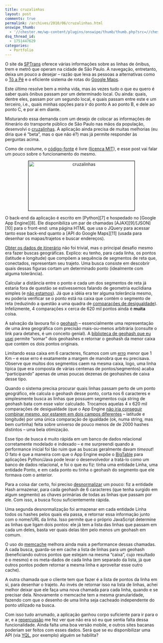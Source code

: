 ```yaml
---
title: cruzalinhas
layout: post
comments: true
permalink: /archives/2010/06/cruzalinhas.html
onswipe_thumb:
  - '//chester.me/wp-content/plugins/onswipe/thumb/thumb.php?src=//chester.me/wp-content/uploads/2010/06/cruzalinhas_tela.png&amp;w=600&amp;h=800&amp;zc=1&amp;q=75&amp;f=0'
dsq_thread_id:
  - 1751447629
categories:
  - Portfolio
---
```

O site da [SPTrans][1] oferece várias informações sobre as linhas de ônibus, trem e metrô que operam na cidade de São Paulo. A navegação, entretanto, deixa um pouco a desejar &#8211; razão que leva as pessoas a alternativas como o [Tô a Pé][2] e o eficiente sistema de rotas do [Google Maps][3].

Este último resolve bem a minha vida, mas às vezes tudo o que eu quero é saber quais ônibus passam por um determinado local. Ou ainda: quais, dentre eles, passam por um segundo local, e quais passam entre este e um terceiro, i.e., quais minhas opções para ir do ponto A ao ponto B, e dele ao ponto C, e por aí em diante.

Misturando essa demanda com um desejo de colocar as informações de itinerário do transporte público de São Paulo nas mãos da população, desenvolvi o [cruzalinhas][4]. A aplicação ainda precisa de muitas melhorias (eu diria que é &#8220;beta&#8221;, mas o que não é?) mas já permite responder às perguntas acima.

Como de costume, o [código-fonte][5] é livre ([licença MIT][6]), e esse post vai falar um pouco sobre o funcionamento do mesmo.

<p style="text-align: center;">
  <a href="http://cruzalinhas.com"><img class="size-full wp-image-4012  aligncenter" style="border: 1px solid black;" title="cruzalinhas" src="//chester.me/wp-content/uploads/2010/06/cruzalinhas_tela.png" alt="cruzalinhas" width="350" height="164" /></a>
</p>

<!--more-->O back-end da aplicação é escrito em [Python][7] e hospedado no [Google App Engine][8]. Ele disponibiliza um par de chamadas [AJAX][9]/[JSON][10] para o front-end: uma página HTML que usa o JQuery para acessar tanto esse back-end quanto a [API do Google Maps][11] (usada para desenhar os mapas/trajetos e buscar endereços).

[Obter os dados de itinerário][12] não foi trivial, mas o principal desafio mesmo era fazer buscas geográficas. Explico: eu tenho, para cada linha, os pontos (latitude e longitude) que compõem a sequência de segmentos de reta que, conectados, representam seu trajeto. Uma busca consiste em descobrir quais dessas figuras cortam um determinado ponto (idealmente com alguma tolerância).

Calcular a distância entre o ponto e cada um dos segmentos de reta já estaria fora de questão se estivessemos falando de geometria euclidiana simples (e [não estamos][13]). Já que a idéia era ter alguma tolerância mesmo, eu poderia verificar se o ponto está na caixa que contém o segmento de reta (reduzindo a questão a uma quadra de [comparações de desigualdade][14]). Infelizmente, 4 comparações x cerca de 620 mil pontos ainda é **muita** coisa.

A salvação da lavoura foi o [geohash][15] &#8211; essencialmente uma representação de uma área geográfica com precisão mais-ou-menos arbitrária (consulte o link para detahes, é um conceito genial). A [biblioteca de geohash que eu usei][16] permite &#8220;somar&#8221; dois geohashes e retornar o geohash da menor caixa que contém os dois pontos originais.

Limitando essa caixa em 6 caracteres, ficamos com um [erro][17] menor que 1 Km &#8211; e esse erro é exatamente a margem de manobra que eu precisava. Observe que muitos dos segmentos caem na mesma caixa, logo, uma linha típica (que era composta de várias centenas de pontos/segmentos) acaba &#8220;participando&#8221; apenas de umas poucas dezenas de geohashes de caixa desse tipo.

Quando o sistema precisa procurar quais linhas passam perto de um ponto geográfico, ele calcula o geohash desse ponto, corta nos 6 caracteres e simplesmente busca as linhas que possuem segmentos cuja string de geohash bata com esse valor calculado. Trocamos aquelas 4 x 620 mil comparações de desigualdade (que o App Engine [não iria conseguir combinar mesmo, por estarem em dois campos diferentes][18] &#8211; latitude e longitude) por uma única comparação de igualdade (ok, numa string, mas bem curtinha) feita sobre universo de pouco menos de de 2000 hashes distintos &#8211; uma bela otimização.

Esse tipo de busca é muito rápida em um banco de dados relacional corretamente modelado e indexado &#8211; e me surpreendi quando a performance inicial foi tão ruim que as buscas geralmente davam *timeout*! O fato é que a maneira com que o App Engine expõe o [BigTable][19] para aplicações Python/Java pode levar o desenvolvedor a tratá-lo como um banco de dados relacional, e foi o que eu fiz: tinha uma entidade Linha, uma entidade Ponto, e em cada ponto eu tinha o geohash do segmento que ele formava com o anterior.

Para a coisa dar certo, foi preciso [desnormalizar][20] um pouco: fiz a entidade Hash armazenar, para cada geohash de 6 caracteres (que tenha surgido em algum segmento) as chaves primárias de todas as linhas que passam por ele. Com isso, a busca ficou suficientemente rápida.

Uma segunda desnormalização foi armazenar em cada entidade Linha todos os hashes pelos quais ela passa, e retornar essa informação junto com o nome/URL da linha. Isso permite que o próprio JavaScript determine as linhas que ligam dois pontos: ele já tem a lista das linhas que passam em cada um deles, basta ver quais delas têm pelo menos um geohash em comum.

O uso do [memcache][21] melhora ainda mais a performance dessas chamadas. A cada busca, guarda-se em cache a lista de linhas para um geohash (beneficiando outros pontos que estejam na mesma &#8220;caixa&#8221;, cujo resultado é o mesmo) e os meta-dados de cada linha (em separado da lista, já que outros pontos podem retornar a mesma linha e aproveitar esse outro cache).

A outra chamada que o cliente tem que fazer é a lista de pontos da linha em si, para desenhar o trajeto. Ao invés de retornar isso na lista de linhas, achei melhor deixar que ele faça uma nova chamada para cada linha, quando e se precisar dela. Nnovamente o memcache tem a mesma granularidade, fazendo com que o desenho de uma linha seja cacheado independente do ponto utilizado na busca.

Com isso tudo arrumado, a aplicação ganhou corpo suficiente para ir para o ar, e a [repercussão][22] me fez ver que não era só eu que sentia falta dessa funcionalidade. Ainda falta uma boa versão mobile, e outros sites bacanas poderiam ser feitos com esses dados. Será que se eu disponibilizar uma API (via [YQL][23], por exemplo) alguém se habilita?

 [1]: http://www.sptrans.com.br/itinerarios/
 [2]: http://www.toape.com.br/
 [3]: http://maps.google.com
 [4]: http://cruzalinhas.com
 [5]: http://github.com/chesterbr/cruzalinhas
 [6]: http://pt.wikipedia.org/wiki/Licen%C3%A7a_MIT
 [7]: http://www.python.org/
 [8]: http://code.google.com/appengine/
 [9]: http://en.wikipedia.org/wiki/Ajax_%28programming%29
 [10]: http://json.org
 [11]: http://code.google.com/apis/maps/
 [12]: https://github.com/chesterbr/cruzalinhas/blob/master/src/sptscraper/sptscraper.py
 [13]: http://www.movable-type.co.uk/scripts/latlong.html
 [14]: http://en.wikipedia.org/wiki/Inequality
 [15]: http://en.wikipedia.org/wiki/Geohash
 [16]: https://github.com/chesterbr/cruzalinhas/blob/master/src/sptscraper/geohash.py
 [17]: http://en.wikipedia.org/wiki/Geohash#Worked_example
 [18]: http://aleatory.clientsideweb.net/2009/11/28/google-app-engine-datastore-gotchas/
 [19]: http://labs.google.com/papers/bigtable.html
 [20]: http://highscalability.com/how-i-learned-stop-worrying-and-love-using-lot-disk-space-scale
 [21]: http://code.google.com/appengine/docs/python/memcache/usingmemcache.html
 [22]: http://search.twitter.com/search?q=cruzalinhas
 [23]: http://developer.yahoo.com/yql/
